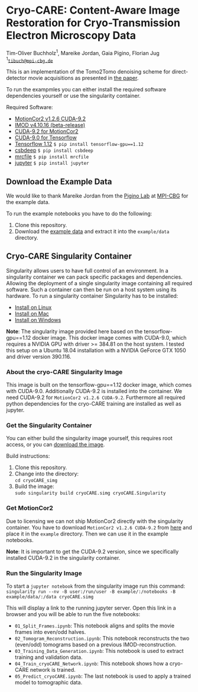 # Cryo-CARE: Content-Aware Image Restoration for Cryo-Transmission Electron Microscopy Data
Tim-Oliver Buchholz<sup>1</sup>, Mareike Jordan, Gaia Pigino, Florian Jug</br>
<sup>1</sup><code>tibuch@mpi-cbg.de</code>

This is an implementation of the Tomo2Tomo denoising scheme for direct-detector movie acquisitions as presented in [the paper](https://arxiv.org/abs/1810.05420). 

To run the exampmles you can either install the required software dependencies yourself or use the singularity container.

Required Software:
* [MotionCor2 v1.2.6 CUDA-9.2](https://msg.ucsf.edu/software)
* [IMOD v4.10.16 (beta-release)](http://bio3d.colorado.edu/ftp/latestIMOD/)
* [CUDA-9.2 for MotionCor2](https://developer.nvidia.com/cuda-92-download-archive)
* [CUDA-9.0 for Tensorflow](https://developer.nvidia.com/cuda-90-download-archive)
* [Tensorflow 1.12](https://www.tensorflow.org/install) `$ pip install tensorflow-gpu==1.12`
* [csbdeep](https://github.com/csbdeep/csbdeep) `$ pip install csbdeep`
* [mrcfile](https://pypi.org/project/mrcfile/) `$ pip install mrcfile`
* [jupyter](https://pypi.org/project/jupyter/) `$ pip install jupyter`


## Download the Example Data
We would like to thank Mareike Jordan from the [Pigino Lab](https://www.mpi-cbg.de/research-groups/current-groups/gaia-pigino/research-focus/) at [MPI-CBG](https://www.mpi-cbg.de) for the example data.

To run the example notebooks you have to do the following:
1. Clone this repository.
2. Download the [example data](https://cloud.mpi-cbg.de/index.php/s/prTOcYsFfPNa1mG/download) and extract it into the `example/data` directory.

## Cryo-CARE Singularity Container
Singularity allows users to have full control of an environment. In a singularity container we can pack specific packages and dependencies. Allowing the deployment of a single singularity image containing all required software. Such a container can then be run on a host system using its hardware. To run a singularity container Singularity has to be installed:
* [Install on Linux](https://singularity.lbl.gov/install-linux)
* [Install on Mac](https://singularity.lbl.gov/install-mac)
* [Install on Windows](https://singularity.lbl.gov/install-windows)

__Note__: The singularity image provided here based on the tensorflow-gpu==1.12 docker image. This docker image comes with CUDA-9.0, which requires a NVIDIA GPU with driver >= 384.81 on the host system. I tested this setup on a Ubuntu 18.04 installation with a NVIDIA GeForce GTX 1050 and driver version 390.116. 

### About the cryo-CARE Singularity Image
This image is built on the tensorflow-gpu==1.12 docker image, which comes with CUDA-9.0. Additionally CUDA-9.2 is installed into the container. We need CUDA-9.2 for `MotionCor2 v1.2.6 CUDA-9.2`. Furthermore all required python dependencies for the cryo-CARE training are installed as well as jupyter.

### Get the Singularity Container
You can either build the singularity image yourself, this requires root access, or you can [download the image](https://cloud.mpi-cbg.de/index.php/s/yqHmKmPnPRQqk5z).

Build instructions:
1. Clone this repository.
2. Change into the directory:</br>
`cd cryoCARE_simg`
3. Build the image:</br>
`sudo singularity build cryoCARE.simg cryoCARE.Singularity`

### Get MotionCor2
Due to licensing we can not ship MotionCor2 directly with the singularity container. You have to download `MotionCor2 v1.2.6 CUDA-9.2` from [here](https://msg.ucsf.edu/software) and place it in the `example` directory. Then we can use it in the example notebooks.

__Note__: It is important to get the CUDA-9.2 version, since we specifically installed CUDA-9.2 in the singularity container.

### Run the Singularity Image
To start a `jupyter notebook` from the singularity image run this command:</br>
`singularity run --nv -B user:/run/user -B example/:/notebooks -B example/data/:/data cryoCARE.simg`

This will display a link to the running jupyter server. Open this link in a browser and you will be able to run the five notebooks:
* `01_Split_Frames.ipynb`: This notebook aligns and splits the movie frames into even/odd halves.
* `02_Tomogram_Reconstruction.ipynb`: This notebook reconstructs the two (even/odd) tomograms based on a previous IMOD-reconstruction.
* `03_Training_Data_Generation.ipynb`: This notebook is used to extract training and validation data.
* `04_Train_cryoCARE_Network.ipynb`: This notebook shows how a cryo-CARE network is trained.
* `05_Predict_cryoCARE.ipynb`: The last notebook is used to apply a trained model to tomographic data.
